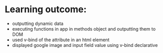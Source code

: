 # Learning outcome:

<ul>
<li>outputting dynamic data</li>
<li>executing functions in app in methods object and outputting them to DOM </li>
<li>used v-bind of the attribute in an html element </li>
<li>displayed google image and input field value using v-bind declarative</li>
</ul>
